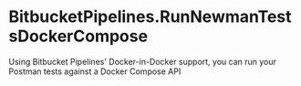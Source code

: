 # BitbucketPipelines.RunNewmanTestsDockerCompose
Using Bitbucket Pipelines' Docker-in-Docker support, you can run your Postman tests against a Docker Compose API
